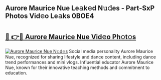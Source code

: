 ## Aurore Maurice Nue Le𝚊k𝚎d N𝚞𝚍es - Part-SxP Photos Vid𝚎o Le𝚊ks 0BOE4

# <h2><a href="http://fbau4rk.evod.top/?m=Aurore+Maurice+Nue">🔗 👉🔴 Aurore Maurice Nue Vid𝚎o Ph𝚘t𝚘s</a></h2>

[![Aurore Maurice Nue N𝚞d𝚎s](https://i.imgur.com/8V9OHl7.gif)](http://fbau4rk.evod.top/?m=Aurore+Maurice+Nue)
Social media personality Aurore Maurice Nue, recognized for sharing lifestyle and dance content, including dance trend performances and mini vlogs. Influential educator Aurore Maurice Nue, known for their innovative teaching methods and commitment to education. 
